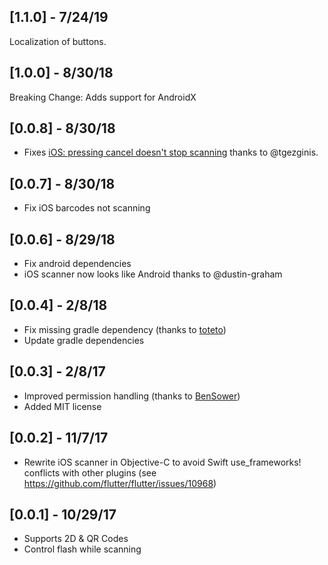 ## [1.1.0] - 7/24/19

Localization of buttons.

## [1.0.0] - 8/30/18

Breaking Change: Adds support for AndroidX

## [0.0.8] - 8/30/18

* Fixes [iOS: pressing cancel doesn't stop scanning](https://github.com/apptreesoftware/flutter_barcode_reader/issues/60) thanks to @tgezginis.

## [0.0.7] - 8/30/18

* Fix iOS barcodes not scanning

## [0.0.6] - 8/29/18

* Fix android dependencies
* iOS scanner now looks like Android thanks to @dustin-graham 

## [0.0.4] - 2/8/18

* Fix missing gradle dependency (thanks to [toteto](https://github.com/apptreesoftware/flutter_barcode_reader/pull/15))
* Update gradle dependencies

## [0.0.3] - 2/8/17

* Improved permission handling (thanks to [BenSower](https://github.com/BenSower))
* Added MIT license

## [0.0.2] - 11/7/17

* Rewrite iOS scanner in Objective-C to avoid Swift use_frameworks! conflicts with other plugins (see https://github.com/flutter/flutter/issues/10968)

## [0.0.1] - 10/29/17

* Supports 2D & QR Codes
* Control flash while scanning
